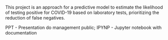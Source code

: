 This project is an approach for a predictive model to estimate the likelihood of testing positive for COVID-19 based on laboratory tests, prioritizing the reduction of false negatives.

PPT - Presentation do management public;
IPYNP - Jupyter notebook with documentation

